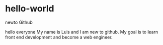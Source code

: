 # hello-world
newto Github

hello everyone
My name is Luis and I am new to github. My goal is to learn front end development and become a web engineer.

